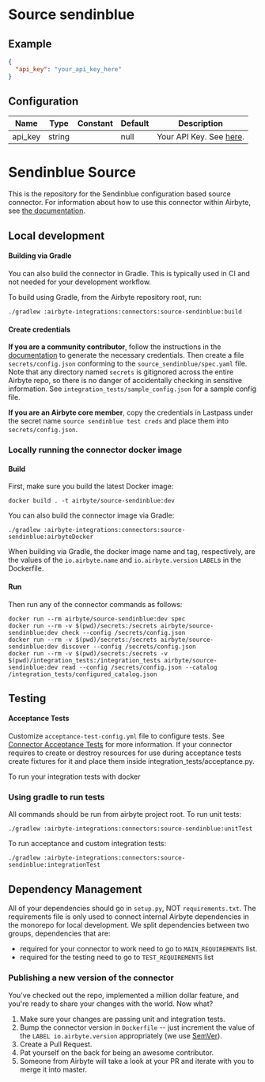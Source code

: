 # Source sendinblue

## Example
```json
{
  "api_key": "your_api_key_here"
}
```

## Configuration
| Name | Type | Constant | Default | Description |
| --- | --- | --- | --- | --- |
|api_key|string||null|Your API Key. See <a href="https://developers.sendinblue.com/docs/getting-started">here</a>.|

# Sendinblue Source

This is the repository for the Sendinblue configuration based source connector.
For information about how to use this connector within Airbyte, see [the documentation](https://docs.airbyte.io/integrations/sources/sendinblue).

## Local development

#### Building via Gradle
You can also build the connector in Gradle. This is typically used in CI and not needed for your development workflow.

To build using Gradle, from the Airbyte repository root, run:
```
./gradlew :airbyte-integrations:connectors:source-sendinblue:build
```

#### Create credentials
**If you are a community contributor**, follow the instructions in the [documentation](https://docs.airbyte.io/integrations/sources/sendinblue)
to generate the necessary credentials. Then create a file `secrets/config.json` conforming to the `source_sendinblue/spec.yaml` file.
Note that any directory named `secrets` is gitignored across the entire Airbyte repo, so there is no danger of accidentally checking in sensitive information.
See `integration_tests/sample_config.json` for a sample config file.

**If you are an Airbyte core member**, copy the credentials in Lastpass under the secret name `source sendinblue test creds`
and place them into `secrets/config.json`.

### Locally running the connector docker image

#### Build
First, make sure you build the latest Docker image:
```
docker build . -t airbyte/source-sendinblue:dev
```

You can also build the connector image via Gradle:
```
./gradlew :airbyte-integrations:connectors:source-sendinblue:airbyteDocker
```
When building via Gradle, the docker image name and tag, respectively, are the values of the `io.airbyte.name` and `io.airbyte.version` `LABEL`s in
the Dockerfile.

#### Run
Then run any of the connector commands as follows:
```
docker run --rm airbyte/source-sendinblue:dev spec
docker run --rm -v $(pwd)/secrets:/secrets airbyte/source-sendinblue:dev check --config /secrets/config.json
docker run --rm -v $(pwd)/secrets:/secrets airbyte/source-sendinblue:dev discover --config /secrets/config.json
docker run --rm -v $(pwd)/secrets:/secrets -v $(pwd)/integration_tests:/integration_tests airbyte/source-sendinblue:dev read --config /secrets/config.json --catalog /integration_tests/configured_catalog.json
```
## Testing

#### Acceptance Tests
Customize `acceptance-test-config.yml` file to configure tests. See [Connector Acceptance Tests](https://docs.airbyte.io/connector-development/testing-connectors/connector-acceptance-tests-reference) for more information.
If your connector requires to create or destroy resources for use during acceptance tests create fixtures for it and place them inside integration_tests/acceptance.py.

To run your integration tests with docker

### Using gradle to run tests
All commands should be run from airbyte project root.
To run unit tests:
```
./gradlew :airbyte-integrations:connectors:source-sendinblue:unitTest
```
To run acceptance and custom integration tests:
```
./gradlew :airbyte-integrations:connectors:source-sendinblue:integrationTest
```

## Dependency Management
All of your dependencies should go in `setup.py`, NOT `requirements.txt`. The requirements file is only used to connect internal Airbyte dependencies in the monorepo for local development.
We split dependencies between two groups, dependencies that are:
* required for your connector to work need to go to `MAIN_REQUIREMENTS` list.
* required for the testing need to go to `TEST_REQUIREMENTS` list

### Publishing a new version of the connector
You've checked out the repo, implemented a million dollar feature, and you're ready to share your changes with the world. Now what?
1. Make sure your changes are passing unit and integration tests.
1. Bump the connector version in `Dockerfile` -- just increment the value of the `LABEL io.airbyte.version` appropriately (we use [SemVer](https://semver.org/)).
1. Create a Pull Request.
1. Pat yourself on the back for being an awesome contributor.
1. Someone from Airbyte will take a look at your PR and iterate with you to merge it into master.
